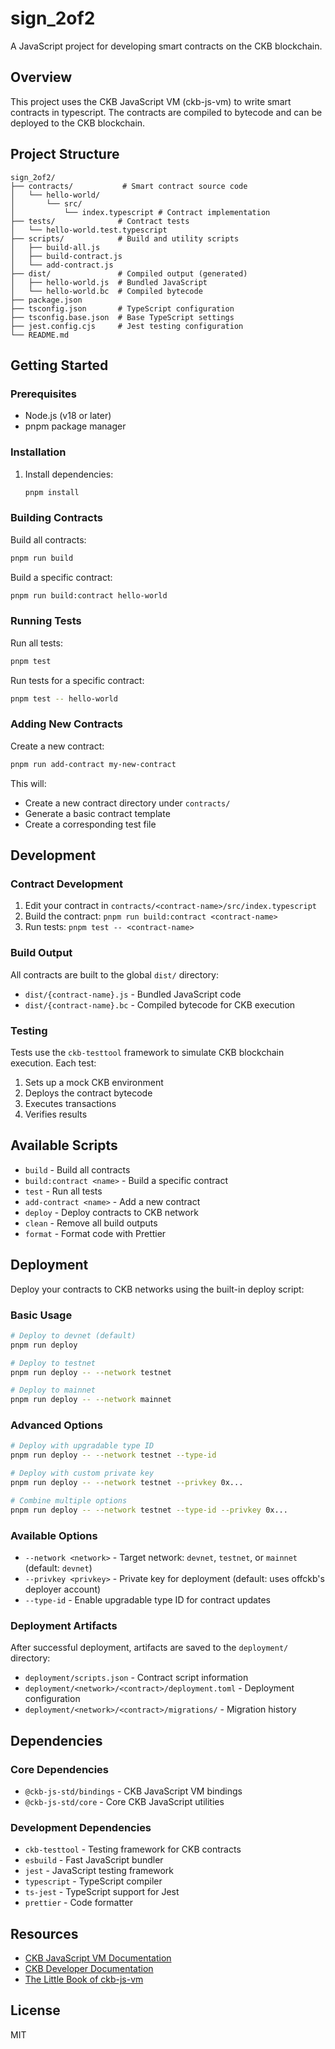 # sign_2of2

A JavaScript project for developing smart contracts on the CKB blockchain.

## Overview

This project uses the CKB JavaScript VM (ckb-js-vm) to write smart contracts in typescript. The contracts are compiled to bytecode and can be deployed to the CKB blockchain.

## Project Structure

```
sign_2of2/
├── contracts/           # Smart contract source code
│   └── hello-world/
│       └── src/
│           └── index.typescript # Contract implementation
├── tests/              # Contract tests
│   └── hello-world.test.typescript
├── scripts/            # Build and utility scripts
│   ├── build-all.js
│   ├── build-contract.js
│   └── add-contract.js
├── dist/               # Compiled output (generated)
│   ├── hello-world.js  # Bundled JavaScript
│   └── hello-world.bc  # Compiled bytecode
├── package.json
├── tsconfig.json       # TypeScript configuration
├── tsconfig.base.json  # Base TypeScript settings
├── jest.config.cjs     # Jest testing configuration
└── README.md
```

## Getting Started

### Prerequisites

- Node.js (v18 or later)
- pnpm package manager

### Installation

1. Install dependencies:
   ```bash
   pnpm install
   ```

### Building Contracts

Build all contracts:
```bash
pnpm run build
```

Build a specific contract:
```bash
pnpm run build:contract hello-world
```

### Running Tests

Run all tests:
```bash
pnpm test
```

Run tests for a specific contract:
```bash
pnpm test -- hello-world
```

### Adding New Contracts

Create a new contract:
```bash
pnpm run add-contract my-new-contract
```

This will:
- Create a new contract directory under `contracts/`
- Generate a basic contract template
- Create a corresponding test file

## Development

### Contract Development

1. Edit your contract in `contracts/<contract-name>/src/index.typescript`
2. Build the contract: `pnpm run build:contract <contract-name>`
3. Run tests: `pnpm test -- <contract-name>`

### Build Output

All contracts are built to the global `dist/` directory:
- `dist/{contract-name}.js` - Bundled JavaScript code
- `dist/{contract-name}.bc` - Compiled bytecode for CKB execution

### Testing

Tests use the `ckb-testtool` framework to simulate CKB blockchain execution. Each test:
1. Sets up a mock CKB environment
2. Deploys the contract bytecode
3. Executes transactions
4. Verifies results

## Available Scripts

- `build` - Build all contracts
- `build:contract <name>` - Build a specific contract
- `test` - Run all tests
- `add-contract <name>` - Add a new contract
- `deploy` - Deploy contracts to CKB network
- `clean` - Remove all build outputs
- `format` - Format code with Prettier

## Deployment

Deploy your contracts to CKB networks using the built-in deploy script:

### Basic Usage

```bash
# Deploy to devnet (default)
pnpm run deploy

# Deploy to testnet
pnpm run deploy -- --network testnet

# Deploy to mainnet
pnpm run deploy -- --network mainnet
```

### Advanced Options

```bash
# Deploy with upgradable type ID
pnpm run deploy -- --network testnet --type-id

# Deploy with custom private key
pnpm run deploy -- --network testnet --privkey 0x...

# Combine multiple options
pnpm run deploy -- --network testnet --type-id --privkey 0x...
```

### Available Options

- `--network <network>` - Target network: `devnet`, `testnet`, or `mainnet` (default: `devnet`)
- `--privkey <privkey>` - Private key for deployment (default: uses offckb's deployer account)
- `--type-id` - Enable upgradable type ID for contract updates

### Deployment Artifacts

After successful deployment, artifacts are saved to the `deployment/` directory:
- `deployment/scripts.json` - Contract script information
- `deployment/<network>/<contract>/deployment.toml` - Deployment configuration
- `deployment/<network>/<contract>/migrations/` - Migration history

## Dependencies

### Core Dependencies
- `@ckb-js-std/bindings` - CKB JavaScript VM bindings
- `@ckb-js-std/core` - Core CKB JavaScript utilities

### Development Dependencies
- `ckb-testtool` - Testing framework for CKB contracts
- `esbuild` - Fast JavaScript bundler
- `jest` - JavaScript testing framework
- `typescript` - TypeScript compiler
- `ts-jest` - TypeScript support for Jest
- `prettier` - Code formatter

## Resources

- [CKB JavaScript VM Documentation](https://github.com/nervosnetwork/ckb-js-vm)
- [CKB Developer Documentation](https://docs.nervos.org/docs/script/js/js-quick-start)
- [The Little Book of ckb-js-vm ](https://nervosnetwork.github.io/ckb-js-vm/)

## License

MIT
